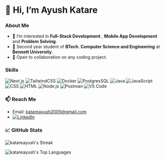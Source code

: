 # 👋 Hi, I’m Ayush Katare

### About Me
- 👀 I’m interested in  **Full-Stack Development** , **Mobile App Development** and **Problem Solving**.
- 🌱 Second year student of **BTech. Computer Science and Engineering** at **Bennett University**.
- 💞️ Open to collaboration on any coding project.

### Skills

![Next.js](https://img.shields.io/badge/NEXT.js-3776AB?style=for-the-badge&logo=NEXT.js&logoColor=white)
![TailwindCSS](https://img.shields.io/badge/TailwindCSS-3776AB?style=for-the-badge&logo=TailwindCSS&logoColor=white)
![Docker](https://img.shields.io/badge/Docker-E34F26?style=for-the-badge&logo=Docker&logoColor=white)
![PostgresSQL](https://img.shields.io/badge/Postgres-FF6C37?style=for-the-badge&logo=PostgresSQL&logoColor=white)
![Java](https://img.shields.io/badge/Java-007396?style=for-the-badge&logo=java&logoColor=white)
![JavaScript](https://img.shields.io/badge/JavaScript-F7DF1E?style=for-the-badge&logo=javascript&logoColor=black)
![CSS](https://img.shields.io/badge/CSS-1572B6?style=for-the-badge&logo=css3&logoColor=white)
![HTML](https://img.shields.io/badge/HTML-E34F26?style=for-the-badge&logo=html5&logoColor=white)
![Node.js](https://img.shields.io/badge/Node.js-339933?style=for-the-badge&logo=nodedotjs&logoColor=white)
![Postman](https://img.shields.io/badge/Postman-FF6C37?style=for-the-badge&logo=postman&logoColor=white)
![VS Code](https://img.shields.io/badge/VS%20Code-007ACC?style=for-the-badge&logo=visual-studio-code&logoColor=white)


### 📫 Reach Me
- Email: [katareayush2005@gmail.com](mailto:katareayush2005@gmail.com)
- [![LinkedIn](https://img.shields.io/badge/LinkedIn-Ayush%20Katare-0077B5?style=for-the-badge&logo=linkedin&logoColor=white)](https://www.linkedin.com/in/ayush-katare/)

### 📈 GitHub Stats
![katareayush's Streak](https://github-readme-streak-stats.herokuapp.com/?user=katareayush&theme=radical&hide_border=true)

![katareayush's Top Languages](https://github-readme-stats.vercel.app/api/top-langs/?username=katareayush&theme=radical&show_icons=true&hide_border=true&layout=compact)

<!---
katareayush/katareayush is a ✨ special ✨ repository because its `README.md` (this file) appears on your GitHub profile.
You can click the Preview link to take a look at your changes.
- ⚡ Fun fact: ...
--->
